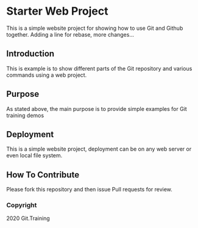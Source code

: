 # Starter Web Project

This is a simple website project for
showing how to use Git and Github together.
Adding a line for rebase, more changes...

## Introduction

This is example is to show different parts
of the Git repository and various commands
using a web project.

## Purpose

As stated above, the main purpose is to
provide simple examples for Git training
demos

## Deployment

This is a simple website project, deployment
can be on any web server or even local
file system.

## How To Contribute

Please fork this repository and then issue
Pull requests for review.

### Copyright

2020 Git.Training